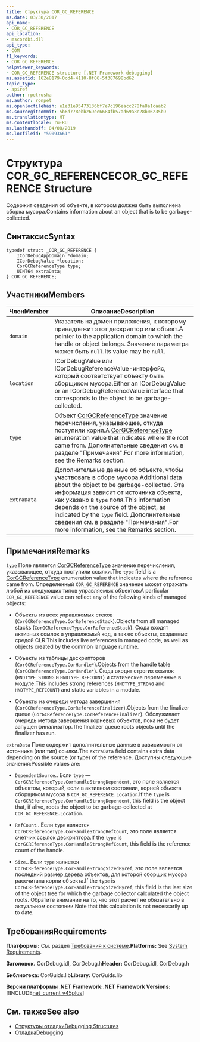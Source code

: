 ```yaml
---
title: Структура COR_GC_REFERENCE
ms.date: 03/30/2017
api_name:
- COR_GC_REFERENCE
api_location:
- mscordbi.dll
api_type:
- COM
f1_keywords:
- COR_GC_REFERENCE
helpviewer_keywords:
- COR_GC_REFERENCE structure [.NET Framework debugging]
ms.assetid: 162e8179-0cd4-4110-8f06-5f387698bd62
topic_type:
- apiref
author: rpetrusha
ms.author: ronpet
ms.openlocfilehash: e1e31e95473136bf7e7c196eacc278fa8a1caab2
ms.sourcegitcommit: 5b6d778ebb269ee6684fb57ad69a8c28b06235b9
ms.translationtype: MT
ms.contentlocale: ru-RU
ms.lasthandoff: 04/08/2019
ms.locfileid: "59093661"
---
```

# <a name="corgcreference-structure"></a><span data-ttu-id="91742-102">Структура COR_GC_REFERENCE</span><span class="sxs-lookup"><span data-stu-id="91742-102">COR_GC_REFERENCE Structure</span></span>
<span data-ttu-id="91742-103">Содержит сведения об объекте, в котором должна быть выполнена сборка мусора.</span><span class="sxs-lookup"><span data-stu-id="91742-103">Contains information about an object that is to be garbage-collected.</span></span>  
  
## <a name="syntax"></a><span data-ttu-id="91742-104">Синтаксис</span><span class="sxs-lookup"><span data-stu-id="91742-104">Syntax</span></span>  
  
```  
typedef struct _COR_GC_REFERENCE {  
    ICorDebugAppDomain *domain;   
    ICorDebugValue *location;  
    CorGCReferenceType type;  
    UINT64 extraData;  
} COR_GC_REFERENCE;  
```  
  
## <a name="members"></a><span data-ttu-id="91742-105">Участники</span><span class="sxs-lookup"><span data-stu-id="91742-105">Members</span></span>  
  
|<span data-ttu-id="91742-106">Член</span><span class="sxs-lookup"><span data-stu-id="91742-106">Member</span></span>|<span data-ttu-id="91742-107">Описание</span><span class="sxs-lookup"><span data-stu-id="91742-107">Description</span></span>|  
|------------|-----------------|  
|`domain`|<span data-ttu-id="91742-108">Указатель на домен приложения, к которому принадлежит этот дескриптор или объект.</span><span class="sxs-lookup"><span data-stu-id="91742-108">A pointer to the application domain to which the handle or object belongs.</span></span> <span data-ttu-id="91742-109">Значение параметра может быть `null`.</span><span class="sxs-lookup"><span data-stu-id="91742-109">Its value may be `null`.</span></span>|  
|`location`|<span data-ttu-id="91742-110">ICorDebugValue или ICorDebugReferenceValue-интерфейс, который соответствует объекту быть сборщиком мусора.</span><span class="sxs-lookup"><span data-stu-id="91742-110">Either an ICorDebugValue or an ICorDebugReferenceValue interface that corresponds to the object to be garbage-collected.</span></span>|  
|`type`|<span data-ttu-id="91742-111">Объект [CorGCReferenceType](../../../../docs/framework/unmanaged-api/debugging/corgcreferencetype-enumeration.md) значение перечисления, указывающее, откуда поступили корня.</span><span class="sxs-lookup"><span data-stu-id="91742-111">A [CorGCReferenceType](../../../../docs/framework/unmanaged-api/debugging/corgcreferencetype-enumeration.md) enumeration value that indicates where the root came from.</span></span> <span data-ttu-id="91742-112">Дополнительные сведения см. в разделе "Примечания".</span><span class="sxs-lookup"><span data-stu-id="91742-112">For more information, see the Remarks section.</span></span>|  
|`extraData`|<span data-ttu-id="91742-113">Дополнительные данные об объекте, чтобы участвовать в сборе мусора.</span><span class="sxs-lookup"><span data-stu-id="91742-113">Additional data about the object to be garbage-collected.</span></span> <span data-ttu-id="91742-114">Эта информация зависит от источника объекта, как указано в `type` поля.</span><span class="sxs-lookup"><span data-stu-id="91742-114">This information depends on the source of the object, as indicated by the `type` field.</span></span> <span data-ttu-id="91742-115">Дополнительные сведения см. в разделе "Примечания".</span><span class="sxs-lookup"><span data-stu-id="91742-115">For more information, see the Remarks section.</span></span>|  
  
## <a name="remarks"></a><span data-ttu-id="91742-116">Примечания</span><span class="sxs-lookup"><span data-stu-id="91742-116">Remarks</span></span>  
 <span data-ttu-id="91742-117">`type` Поле является [CorGCReferenceType](../../../../docs/framework/unmanaged-api/debugging/corgcreferencetype-enumeration.md) значение перечисления, указывающее, откуда поступили ссылки.</span><span class="sxs-lookup"><span data-stu-id="91742-117">The `type` field is a [CorGCReferenceType](../../../../docs/framework/unmanaged-api/debugging/corgcreferencetype-enumeration.md) enumeration value that indicates where the reference came from.</span></span> <span data-ttu-id="91742-118">Определенный `COR_GC_REFERENCE` значение может отражать любой из следующих типов управляемых объектов:</span><span class="sxs-lookup"><span data-stu-id="91742-118">A particular `COR_GC_REFERENCE` value can reflect any of the following kinds of managed objects:</span></span>  
  
-   <span data-ttu-id="91742-119">Объекты из всех управляемых стеков (`CorGCReferenceType.CorReferenceStack`).</span><span class="sxs-lookup"><span data-stu-id="91742-119">Objects from all managed stacks (`CorGCReferenceType.CorReferenceStack`).</span></span> <span data-ttu-id="91742-120">Сюда входят активных ссылок в управляемый код, а также объекты, созданные средой CLR.</span><span class="sxs-lookup"><span data-stu-id="91742-120">This includes live references in managed code, as well as objects created by the common language runtime.</span></span>  
  
-   <span data-ttu-id="91742-121">Объекты из таблицы дескрипторов (`CorGCReferenceType.CorHandle*`).</span><span class="sxs-lookup"><span data-stu-id="91742-121">Objects from the handle table (`CorGCReferenceType.CorHandle*`).</span></span> <span data-ttu-id="91742-122">Сюда входят строгих ссылок (`HNDTYPE_STRONG` и `HNDTYPE_REFCOUNT`) и статические переменные в модуле.</span><span class="sxs-lookup"><span data-stu-id="91742-122">This includes strong references (`HNDTYPE_STRONG` and `HNDTYPE_REFCOUNT`) and static variables in a module.</span></span>  
  
-   <span data-ttu-id="91742-123">Объекты из очереди метода завершения (`CorGCReferenceType.CorReferenceFinalizer`).</span><span class="sxs-lookup"><span data-stu-id="91742-123">Objects from the finalizer queue (`CorGCReferenceType.CorReferenceFinalizer`).</span></span> <span data-ttu-id="91742-124">Обслуживает очередь метода завершения корневых объектов, пока не будет запущен финализатор.</span><span class="sxs-lookup"><span data-stu-id="91742-124">The finalizer queue roots objects until the finalizer has run.</span></span>  
  
 <span data-ttu-id="91742-125">`extraData` Поле содержит дополнительные данные в зависимости от источника (или тип) ссылки.</span><span class="sxs-lookup"><span data-stu-id="91742-125">The `extraData` field contains extra data depending on the source (or type) of the reference.</span></span> <span data-ttu-id="91742-126">Доступны следующие значения:</span><span class="sxs-lookup"><span data-stu-id="91742-126">Possible values are:</span></span>  
  
-   `DependentSource`<span data-ttu-id="91742-127">.</span><span class="sxs-lookup"><span data-stu-id="91742-127">.</span></span> <span data-ttu-id="91742-128">Если `type` — `CorGCREferenceType.CorHandleStrongDependent`, это поле является объектом, который, если в активном состоянии, корней объекта сборщиком мусора в `COR_GC_REFERENCE.Location`.</span><span class="sxs-lookup"><span data-stu-id="91742-128">If the `type` is `CorGCREferenceType.CorHandleStrongDependent`, this field is the object that, if alive, roots the object to be garbage-collected at `COR_GC_REFERENCE.Location`.</span></span>  
  
-   `RefCount`<span data-ttu-id="91742-129">.</span><span class="sxs-lookup"><span data-stu-id="91742-129">.</span></span> <span data-ttu-id="91742-130">Если `type` является `CorGCREferenceType.CorHandleStrongRefCount`, это поле является счетчик ссылок дескриптора.</span><span class="sxs-lookup"><span data-stu-id="91742-130">If the `type` is `CorGCREferenceType.CorHandleStrongRefCount`, this field is the reference count of the handle.</span></span>  
  
-   `Size`<span data-ttu-id="91742-131">.</span><span class="sxs-lookup"><span data-stu-id="91742-131">.</span></span> <span data-ttu-id="91742-132">Если `type` является `CorGCREferenceType.CorHandleStrongSizedByref`, это поле является последний размер дерева объектов, для которой сборщик мусора рассчитана корни объекта.</span><span class="sxs-lookup"><span data-stu-id="91742-132">If the `type` is `CorGCREferenceType.CorHandleStrongSizedByref`, this field is the last size of the object tree for which the garbage collector calculated the object roots.</span></span> <span data-ttu-id="91742-133">Обратите внимание на то, что этот расчет не обязательно в актуальном состоянии.</span><span class="sxs-lookup"><span data-stu-id="91742-133">Note that this calculation is not necessarily up to date.</span></span>  
  
## <a name="requirements"></a><span data-ttu-id="91742-134">Требования</span><span class="sxs-lookup"><span data-stu-id="91742-134">Requirements</span></span>  
 <span data-ttu-id="91742-135">**Платформы:** См. раздел [Требования к системе](../../../../docs/framework/get-started/system-requirements.md).</span><span class="sxs-lookup"><span data-stu-id="91742-135">**Platforms:** See [System Requirements](../../../../docs/framework/get-started/system-requirements.md).</span></span>  
  
 <span data-ttu-id="91742-136">**Заголовок.** CorDebug.idl, CorDebug.h</span><span class="sxs-lookup"><span data-stu-id="91742-136">**Header:** CorDebug.idl, CorDebug.h</span></span>  
  
 <span data-ttu-id="91742-137">**Библиотека:** CorGuids.lib</span><span class="sxs-lookup"><span data-stu-id="91742-137">**Library:** CorGuids.lib</span></span>  
  
 **<span data-ttu-id="91742-138">Версии платформы .NET Framework:</span><span class="sxs-lookup"><span data-stu-id="91742-138">.NET Framework Versions:</span></span>** [!INCLUDE[net_current_v45plus](../../../../includes/net-current-v45plus-md.md)]  
  
## <a name="see-also"></a><span data-ttu-id="91742-139">См. также</span><span class="sxs-lookup"><span data-stu-id="91742-139">See also</span></span>

- [<span data-ttu-id="91742-140">Структуры отладки</span><span class="sxs-lookup"><span data-stu-id="91742-140">Debugging Structures</span></span>](../../../../docs/framework/unmanaged-api/debugging/debugging-structures.md)
- [<span data-ttu-id="91742-141">Отладка</span><span class="sxs-lookup"><span data-stu-id="91742-141">Debugging</span></span>](../../../../docs/framework/unmanaged-api/debugging/index.md)
